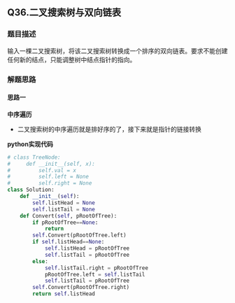 ## Q36.二叉搜索树与双向链表
### 题目描述
输入一棵二叉搜索树，将该二叉搜索树转换成一个排序的双向链表。要求不能创建任何新的结点，只能调整树中结点指针的指向。
### 解题思路
#### 思路一
**中序遍历**
- 二叉搜索树的中序遍历就是排好序的了，接下来就是指针的链接转换

**python实现代码**
```python
# class TreeNode:
#     def __init__(self, x):
#         self.val = x
#         self.left = None
#         self.right = None
class Solution:
    def __init__(self):
        self.listHead = None
        self.listTail = None
    def Convert(self, pRootOfTree):
        if pRootOfTree==None:
            return
        self.Convert(pRootOfTree.left)
        if self.listHead==None:
            self.listHead = pRootOfTree
            self.listTail = pRootOfTree
        else:
            self.listTail.right = pRootOfTree
            pRootOfTree.left = self.listTail
            self.listTail = pRootOfTree
        self.Convert(pRootOfTree.right)
        return self.listHead
```

